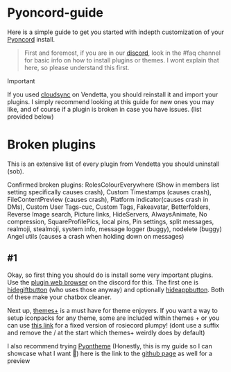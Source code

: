 # Pyoncord-guide
Here is a simple guide to get you started with indepth customization of your [Pyoncord](https://github.com/pyoncord/Bunny) install.

> First and foremost, if you are in our [discord](https://discord.gg/pyoncord), look in the #faq channel for basic info on how to install plugins or themes. I wont explain that here, so please understand this first.

> [!IMPORTANT]
> If you used [cloudsync](https://vd-plugins.github.io/proxy/vendetta.nexpid.xyz/cloud-sync/) on Vendetta, you should reinstall it and import your plugins. I simply recommend looking at this guide for new ones you may like, and of course if a plugin is broken in case you have issues. (list provided below)

# Broken plugins
This is an extensive list of every plugin from Vendetta you should uninstall (sob).

Confirmed broken plugins:
RolesColourEverywhere (Show in members list setting specifically causes crash), Custom Timestamps (causes crash), FileContentPreview (causes crash), Platform indicator(causes crash in DMs), Custom User Tags-cuc, Custom Tags, Fakeavatar, Betterfolders, Reverse Image search, Picture links, HideServers, AlwaysAnimate, No compression, SquareProfilePics, local pins, Pin settings, split messages, realmoji, stealmoji, system info, message logger (buggy), nodelete (buggy) Angel utils (causes a crash when holding down on messages)

## #1

Okay, so first thing you should do is install some very important plugins. Use the [plugin web browser](https://vd-plugins.github.io/web/#) on the discord for this. The first one is [hidegiftbutton](https://vd-plugins.github.io/proxy/amsyarasyiq.github.io/letup/HideGiftButton/) (who uses those anyway) and optionally [hideappbutton](https://rico040.github.io/bunny-plugins/hideappbutton/). Both of these make your chatbox cleaner. 

Next up, [themes+](https://vd-plugins.github.io/proxy/fres621.github.io/vendetta-plugins/BetterSearch/) is a must have for theme enjoyers. If you want a way to setup iconpacks for any theme, some are included within themes + or you can use [this link](https://raw.githubusercontent.com/rairof/discord-iconpacks/master/Packs/Plumpy/) for a fixed version of rosiecord plumpy! (dont use a suffix and remove the / at the start which themes+ weirdly does by default)

I also recommend trying [Pyontheme](https://raw.githubusercontent.com/rennpy/pyontheme/main/pyontheme.json) (Honestly, this is my guide so I can showcase what I want 🚎)
here is the link to the [github page](https://github.com/rennpy/pyontheme) as well for a preview

